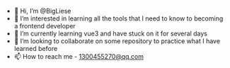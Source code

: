 - 👋 Hi, I’m @BigLiese
- 👀 I’m interested in learning all the tools that I need to know to becoming a frontend developer
- 🌱 I’m currently learning vue3 and have stuck on it for several days
- 💞️ I’m looking to collaborate on some repository to practice what I have learned before
- 📫 How to reach me - 1300455270@qq.com

<!---
BigLiese/BigLiese is a ✨ special ✨ repository because its `README.md` (this file) appears on your GitHub profile.
You can click the Preview link to take a look at your changes.
--->
